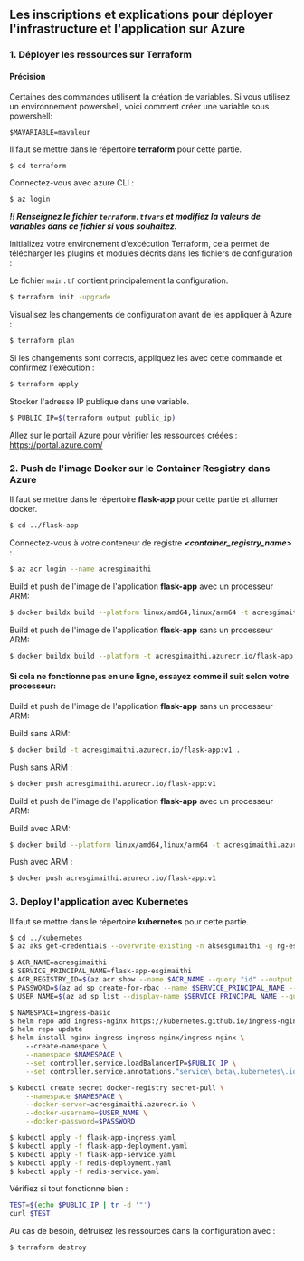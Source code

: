 

## Les inscriptions et explications pour déployer l'infrastructure et l'application sur Azure

### 1. Déployer les ressources sur Terraform

#### Précision

Certaines des commandes utilisent la création de variables. Si vous utilisez un environnement powershell,
voici comment créer une variable sous powershell:

```shell
$MAVARIABLE=mavaleur
```


Il faut se mettre dans le répertoire **terraform** pour cette partie.

```bash
$ cd terraform
```

Connectez-vous avec azure CLI :
```bash
$ az login
```

***!! Renseignez le fichier `terraform.tfvars` et modifiez la valeurs de variables dans ce fichier si vous souhaitez.***

Initializez votre environement d'excécution Terraform, cela permet de télécharger les plugins et modules décrits dans les fichiers de configuration :

Le fichier `main.tf` contient principalement la configuration.
```bash
$ terraform init -upgrade
```

Visualisez les changements de configuration avant de les appliquer à Azure :
```bash
$ terraform plan
```

Si les changements sont corrects, appliquez les avec cette commande et confirmez l'exécution :
```bash
$ terraform apply
```
Stocker l'adresse IP publique dans une variable.
```bash
$ PUBLIC_IP=$(terraform output public_ip)
```

Allez sur le portail Azure pour vérifier les ressources créées : <a>
https://portal.azure.com/
</a>

### 2. Push de l'image Docker sur le Container Resgistry dans Azure

Il faut se mettre dans le répertoire **flask-app** pour cette partie et allumer docker.
```bash
$ cd ../flask-app
```

Connectez-vous à votre conteneur de registre ***<container_registry_name>*** :
```bash
$ az acr login --name acresgimaithi
```

Build et push de l'image de l'application **flask-app** avec un processeur ARM:
```bash
$ docker buildx build --platform linux/amd64,linux/arm64 -t acresgimaithi.azurecr.io/flask-app:v1 --push .
```

Build et push de l'image de l'application **flask-app** sans un processeur ARM:
```bash
$ docker buildx build --platform -t acresgimaithi.azurecr.io/flask-app:v1 --push .
```

#### Si cela ne fonctionne pas en une ligne, essayez comme il suit selon votre processeur:

Build et push de l'image de l'application **flask-app** sans un processeur ARM:

Build sans ARM:
```bash
$ docker build -t acresgimaithi.azurecr.io/flask-app:v1 .
```

Push sans ARM :
```bash
$ docker push acresgimaithi.azurecr.io/flask-app:v1 
```

Build et push de l'image de l'application **flask-app** avec un processeur ARM:

Build avec ARM:
```bash
$ docker build --platform linux/amd64,linux/arm64 -t acresgimaithi.azurecr.io/flask-app:v1 .
```

Push avec ARM :
```bash
$ docker push acresgimaithi.azurecr.io/flask-app:v1 
```

### 3. Deploy l'application avec Kubernetes

Il faut se mettre dans le répertoire **kubernetes** pour cette partie.
```bash
$ cd ../kubernetes
$ az aks get-credentials --overwrite-existing -n aksesgimaithi -g rg-esgi-maithi

$ ACR_NAME=acresgimaithi
$ SERVICE_PRINCIPAL_NAME=flask-app-esgimaithi
$ ACR_REGISTRY_ID=$(az acr show --name $ACR_NAME --query "id" --output tsv)
$ PASSWORD=$(az ad sp create-for-rbac --name $SERVICE_PRINCIPAL_NAME --scopes $ACR_REGISTRY_ID --role acrpull --query "password" --output tsv)
$ USER_NAME=$(az ad sp list --display-name $SERVICE_PRINCIPAL_NAME --query "[].appId" --output tsv)

$ NAMESPACE=ingress-basic
$ helm repo add ingress-nginx https://kubernetes.github.io/ingress-nginx
$ helm repo update
$ helm install nginx-ingress ingress-nginx/ingress-nginx \   
    --create-namespace \
    --namespace $NAMESPACE \
    --set controller.service.loadBalancerIP=$PUBLIC_IP \
    --set controller.service.annotations."service\.beta\.kubernetes\.io/azure-load-balancer-health-probe-request-path"="/healthz"

$ kubectl create secret docker-registry secret-pull \
    --namespace $NAMESPACE \
    --docker-server=acresgimaithi.azurecr.io \
    --docker-username=$USER_NAME \
    --docker-password=$PASSWORD

$ kubectl apply -f flask-app-ingress.yaml
$ kubectl apply -f flask-app-deployment.yaml
$ kubectl apply -f flask-app-service.yaml
$ kubectl apply -f redis-deployment.yaml
$ kubectl apply -f redis-service.yaml
```
Vérifiez si tout fonctionne bien :
```bash
TEST=$(echo $PUBLIC_IP | tr -d '"')
curl $TEST
```

Au cas de besoin, détruisez les ressources dans la configuration avec :
```bash
$ terraform destroy
```



